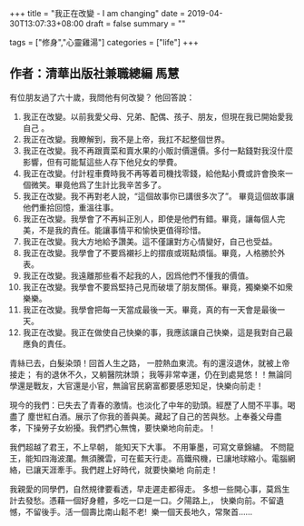 +++
title = "我正在改變 - I am changing"
date = 2019-04-30T13:07:33+08:00
draft = false
summary = ""

tags = ["修身","心靈雞湯"]
categories = ["life"]
+++
## 作者：清華出版社兼職總編 馬慧

有位朋友過了六十歲，我問他有何改變？  他回答說：
  
1. 我正在改變。以前我愛父母、兄弟、配偶、孩子、朋友，但現在我已開始愛我自己 。
2. 我正在改變。我瞭解到，我不是上帝，我扛不起整個世界。
3. 我正在改變。我不再跟賣菜和賣水果的小販討價還價。多付一點錢對我沒什麼影響，但有可能幫這些人存下他兒女的學費。
4. 我正在改變。付計程車費時我不再等着司機找零錢，給他點小費或許會換來一個微笑。畢竟他爲了生計比我辛苦多了。
5. 我正在改變。我不再對老人說，“這個故事你已講很多次了”。 畢竟這個故事讓他們重拾回憶，重溫往事。
6. 我正在改變。我學會了不再糾正別人，即使是他們有錯。畢竟，讓每個人完美，不是我的責任。能讓事情平和愉快更值得珍惜。
7. 我正在改變。我大方地給予讚美。這不僅讓對方心情變好，自己也受益。         
8. 我正在改變。我學會了不要爲襯衫上的摺痕或斑點煩惱。畢竟，人格勝於外表。
9. 我正在改變。我遠離那些看不起我的人，因爲他們不懂我的價值。
10. 我正在改變。我學會不要爲堅持己見而破壞了朋友關係。畢竟，獨樂樂不如衆樂樂。
11. 我正在改變。我學會把每一天當成最後一天。畢竟，真的有一天會是最後一天。
12. 我正在改變。我正在做使自己快樂的事，我應該讓自己快樂，這是我對自己最應負的責任。

青絲已去，白髮染頭！回首人生之路， 一腔熱血東流。有的還沒退休，就被上帝接走； 有的退休不久，又躺醫院牀頭； 我等非常幸運，仍在到處晃悠！！無論同學還是戰友，大官還是小官，無論官民窮富都要感恩知足，快樂向前走！

現今的我們：已失去了青春的激情。也淡化了中年的勁頭。經歷了人間不平事。喝盡了 塵世紅白酒。展示了你我的善與美。藏起了自己的苦與愁。上奉養父母盡孝，下操勞子女紛擾。我們捫心無愧，要快樂地向前走。！

我們超越了君王，不上早朝， 能知天下大事。 不用筆墨，可寫文章錦繡。 不問龍王，能知四海波瀾。無須騰雲，可在藍天行走。高鐵飛機，已讓地球縮小。電腦網絡，已讓天涯牽手。我們趕上好時代，就要快樂地 向前走！ 

我親愛的同學們，自然規律要看透，早走遲走都得走。 多想一些開心事，莫爲生計去發愁。憑藉一個好身體，多吃一口是一口。夕陽路上,， 快樂向前。不留遺憾，不留後手。活一個壽比南山鬆不老!  樂一個天長地久，常聚首……